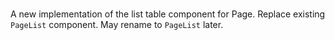# <PageListTable />

A new implementation of the list table component for Page. Replace existing `PageList` component.
May rename to `PageList` later.
